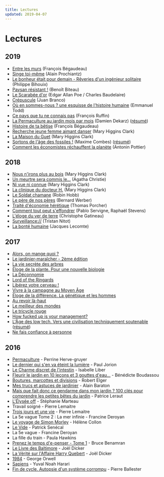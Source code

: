 ```yaml
---
title: Lectures
updated: 2019-04-07
---
```


# Lectures

## 2019

* [Entre les murs](http://www.gallimard.fr/Catalogue/GALLIMARD/Folio/Folio/Entre-les-murs) (François Bégaudeau)
* [Singe toi-même](https://www.odilejacob.fr/catalogue/sciences/genetique/singe-toi-meme_9782738146991.php) (Alain Prochiantz)
* [Le bonheur était pour demain - Rêveries d'un ingénieur solitaire](http://www.seuil.com/ouvrage/le-bonheur-etait-pour-demain-philippe-bihouix/9782021388619) (Philippe Bihouix)
* [Paysan résistant&nbsp;!](https://www.fayard.fr/documents-temoignages/paysan-resistant-9782213706092) (Benoît Biteau)
* [Le Scarabée d'or](http://www.gallimard.fr/Catalogue/GALLIMARD/Folio/Folio-classique/Prescriptions/Le-Scarabee-d-or) (Edgar Allan Poe / Charles Baudelaire)
* [Crépuscule](https://audiable.com/boutique/cat_document/crepuscule/) (Juan Branco)
* [Où en sommes-nous ? une esquisse de l'histoire humaine](http://www.seuil.com/ouvrage/ou-en-sommes-nous-emmanuel-todd/9782021319002) (Emmanuel Todd)
* [Ce pays que tu ne connais pas](http://www.arenes.fr/livre/ce-pays-que-tu-ne-connais-pas/) (François Ruffin)
* [La Permaculture au jardin mois par mois](https://www.terran.fr/permaculture-jardin-mois-par-mois-dekarz-livre-editions-terran.html) (Damien Dekarz) ([résumé](/post/livre-la-permaculture-au-jardin-mois-par-mois/))
* [Histoire de ta bêtise](https://www.fayard.fr/pauvert/histoire-de-ta-betise-9782720215629) (François Bégaudeau)
* [Recherche jeune femme aimant danser](https://www.albin-michel.fr/ouvrages/recherche-jeune-femme-aimant-danser-9782226053886) (Mary Higgins Clark)
* [La Maison du Guet](https://www.albin-michel.fr/ouvrages/la-maison-du-guet-9782226020444) (Mary
    Higgins Clark)
* [Sortons de l'âge des fossiles !](http://www.seuil.com/ouvrage/sortons-de-l-age-des-fossiles-maxime-combes/9782021160765) (Maxime Combes) ([résumé](/post/livre-sortons-de-l-age-des-fossiles/))
* [Comment les économistes réchauffent la planète](http://www.seuil.com/ouvrage/comment-les-economistes-rechauffent-la-planete-antonin-pottier/9782021302417) (Antonin Pottier)

## 2018

* [Nous n'irons plus au bois](https://fr.wikipedia.org/wiki/Nous_n%27irons_plus_au_bois_%28roman%29) (Mary Higgins Clark)
* [Un meurtre sera commis
    le…](https://fr.wikipedia.org/wiki/Un_meurtre_sera_commis_le...) (Agatha Christie)
* [Ni vue ni connue](https://fr.wikipedia.org/wiki/Ni_vue,_ni_connue) (Mary Higgins Clark)
* [La clinique du docteur
    H.](https://www.albin-michel.fr/ouvrages/la-clinique-du-docteur-h-9782226011503) (Mary Higgins Clark)
* [Le Soldat chamane](https://fr.wikipedia.org/wiki/Le_Soldat_chamane) (Robin Hobb)
* [Le père de nos
    pères](https://fr.wikipedia.org/wiki/Le_P%C3%A8re_de_nos_p%C3%A8res) (Bernard Werber)
* [Traité d'économie
    hérétique](https://www.fayard.fr/documents-temoignages/traite-deconomie-heretique-9782213705903) (Thomas Porcher)
* [Comment tout peut
    s'effondrer](http://www.seuil.com/ouvrage/comment-tout-peut-s-effondrer-pablo-servigne/9782021223316)
    (Pablo Servigne, Raphaël Stevens)
* [L'éloge du ver de
    terre](https://editions.flammarion.com/Catalogue/hors-collection/nature-et-animaux/eloge-du-ver-de-terre) (Christophe Gatineau)
* [Surveillance://](http://standblog.org/blog/pages/Surveillance) (Tristan Nitot)
* [La bonté
    humaine](https://www.odilejacob.fr/catalogue/psychologie/psychologie-generale/bonte-humaine_9782738127105.php) (Jacques Lecomte)


## 2017

* [Alors, on mange quoi ?](http://www.fayard.fr/alors-mange-quoi-9782213700847)
* [Le jardinier-maraîcher - 2ème
  édition](http://lejardiniermaraicher.com/livre/)
* [La vie secrète des arbres](http://www.arenes.fr/livre/vie-secrete-arbres/)
* [Éloge de la plante. Pour une nouvelle
  biologie](http://www.seuil.com/ouvrage/eloge-de-la-plante-pour-une-nouvelle-biologie-francis-halle/9782020684989)
* [La
  Déconnomie](http://www.seuil.com/ouvrage/la-deconnomie-jacques-genereux/9782021241198)
* [Lord of the Ringards](http://www.bragelonne.fr/livres/View/lord-of-the-ringards-1)
* [Libérez votre cerveau&nbsp;!](http://www.laffont.fr/site/liberez_votre_cerveau_&100&9782221187586.html)
* [Vivre à la campagne au Moyen Âge](https://books.openedition.org/alpara/1978)
* [Éloge de la différence. La génétique et les hommes](http://www.seuil.com/ouvrage/eloge-de-la-difference-la-genetique-et-les-hommes-albert-jacquard/9782020049382)
* [Au revoir là-haut](http://www.albin-michel.fr/ouvrages/au-revoir-la-haut-9782226249678)
* [Le meilleur des mondes](https://www.pocket.fr/tous-nos-livres/le_meilleur_des_mondes-9782266283038-2/)
* [Le tricycle rouge](http://www.lechoixdesbibliothecaires.com/livre-172458-le-tricycle-rouge.htm)
* [How fucked up is your management?](https://mfbt.ca/how-fucked-up-is-your-management-8a1086eeb4a9)
* [L'Âge des low tech. Vers une civilisation techniquement soutenable](http://www.seuil.com/ouvrage/l-age-des-low-tech-philippe-bihouix/9782021160727) ([résumé](/post/livre-l-age-des-low-tech/))
* [Ne fais confiance à personne](http://www.sonatine-editions.fr/livres/Ne-fais-confiance-a-personne.asp)

## 2016

* [Permaculture](https://www.actes-sud.fr/catalogue/potager-et-jardinage/permaculture-ne) - Perrine Herve-gruyer
* [Le dernier qui s'en va éteint la lumière](https://www.fayard.fr/documents-temoignages/le-dernier-qui-sen-va-eteint-la-lumiere-9782213699035) - Paul Jorion
* [Le Charme discret de l'intestin](https://www.actes-sud.fr/catalogue/e-book/le-charme-discret-de-lintestin-epub) - Isabelle Liber
* [Fleurir le jardin en 10 leçons et 3 gouttes d'eau…](https://www.laboutiquejardinmaison.fr/16997-fleurir-le-jardin-en-10-lecons-et-3-gouttes-d-eau.html) - Bénédicte Boudassou
* [Boutures, marcottes et divisions](https://www.laboutiquejardinmaison.fr/16983-boutures-marcottes-et-divisions.html) - Robert Elger
* [Mes trucs et astuces de jardinier](https://editions.flammarion.com/Catalogue/hors-collection/jardin/mes-trucs-et-astuces-de-jardinier) - Alain Baraton
* [Mais que fait donc ce gendarme dans mon jardin ? 100 clés pour comprendre les
    petites bêtes du jardin](https://www.quae.com/produit/1226/9782759221240/mais-que-fait-donc-ce-gendarme-dans-mon-jardin) - Patrice Leraut
* [L'Élysée off](https://www.fayard.fr/documents-temoignages/lelysee-9782213699028) - Stéphanie Marteau
* Travail soigné - Pierre Lemaitre
* [Trois jours et une vie](https://www.albin-michel.fr/ouvrages/trois-jours-et-une-vie-9782226325730) - Pierre Lemaitre
* La 5e vague Tome 2 : La mer infinie - Francine Deroyan
* [Le voyage de Simon Morley](https://fr.wikipedia.org/wiki/Le_Voyage_de_Simon_Morley) - Hélène Collon
* [Le Vide](http://www.patricksenecal.net/romans/le-vide/) - Patrick Senécal
* La 5e vague - Francine Deroyan
* La fille du train - Paula Hawkins
* [Prenez le temps d'e-penser - Tome 1](http://www.marabout.com/prenez-le-temps-de-penser-tome-1-9782501104920) - Bruce Benamran
* [Le Livre des Baltimore](https://www.editionsdefallois.com/livre/le-livre-des-baltimore/) - Joël Dicker
* [La Vérité sur l'Affaire Harry Quebert](https://www.editionsdefallois.com/livre/la-verite-sur-laffaire-harry-quebert-poche/) - Joël Dicker
* [1984](http://www.gallimard.fr/Catalogue/GALLIMARD/Du-monde-entier/19842) - George Orwell
* [Sapiens](https://www.albin-michel.fr/ouvrages/sapiens-9782226257017) - Yuval Noah Harari
* [Fin de cycle. Autopsie d'un système corrompu](http://www.editionsdelamartiniere.fr/ouvrage/fin-de-cycle/9782732458359) - Pierre Ballester
